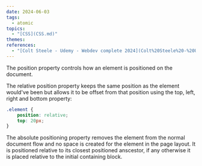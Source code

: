 ```yaml
---  
date: 2024-06-03  
tags:  
  - atomic  
topics:  
  - "[CSS](CSS.md)"  
themes:   
references:  
  - "[Colt Steele - Udemy - Webdev complete 2024](Colt%20Steele%20-%20Udemy%20-%20Webdev%20complete%202024.md)"  
---  
```

The position property controls how an element is positioned on the document.   
  
The relative position property keeps the same position as the element would've been but allows it to be offset from that position using the top, left, right and bottom property:  
```css  
.element {  
	position: relative;  
	top: 20px;  
}  
```  
  
The absolute positioning property removes the element from the normal document flow and no space is created for the element in the page layout. It is positioned relative to its closest positioned anscestor, if any otherwise it is placed relative to the initial containing block.